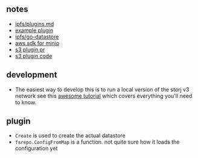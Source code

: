 ## notes

* [ipfs/plugins.md](https://github.com/ipfs/go-ipfs/blob/master/docs/plugins.md)
* [example plugin](https://github.com/ipfs/go-ipfs-example-plugin/)
* [ipfs/go-datastore](https://github.com/ipfs/go-datastore)
* [aws sdk for minio](https://docs.minio.io/docs/how-to-use-aws-sdk-for-go-with-minio-server.html)
* [s3 plugin pr](https://github.com/ipfs/go-ipfs/pull/5561)
* [s3 plugin code](https://github.com/ipfs/go-ipfs/blob/1526a4a7b2be3eb7c8dfba15dd64a8c8ebf021d6/plugin/plugins/s3ds/s3ds.go)

## development

* The easiest way to develop this is to run a local version of the storj v3 network see this [awesome tutorial](https://medium.com/@kleffew/getting-started-with-the-storj-v3-test-network-storj-sdk-c835d992cdd9) which covers everything you'll need to know.

## plugin

* `Create` is used to create the actual datastore
* `fsrepo.ConfigFromMap` is a function. not quite sure how it loads the configuration yet
